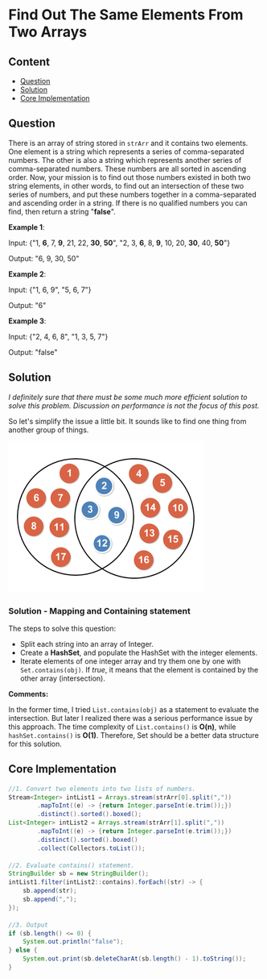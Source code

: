 # Find Out The Same Elements From Two Arrays

## Content

- [Question](#question)
- [Solution](#solution)
- [Core Implementation](#core-implementation)

## Question

There is an array of string stored in `strArr` and it contains two elements. One element is a string which represents a series of comma-separated numbers. The other is also a string which represents another series of comma-separated numbers. These numbers are all sorted in ascending order. Now, your mission is to find out those numbers existed in both two string elements, in other words, to find out an intersection of these two series of numbers, and put these numbers together in a comma-separated and ascending order in a string. If there is no qualified numbers you can find, then return a string "**false**".

**Example 1**:

Input: {"1, **6**, 7, **9**, 21, 22, **30**, **50**", "2, 3, **6**, 8, **9**, 10, 20, **30**, 40, **50**"}

Output: "6, 9, 30, 50"

**Example 2**:

Input: {"1, 6, 9", "5, 6, 7"}

Output: "6"

**Example 3**:

Input: {"2, 4, 6, 8", "1, 3, 5, 7"}

Output: "false"

## Solution

*I definitely sure that there must be some much more efficient solution to solve this problem. Discussion on performance is not the focus of this post.*

So let's simplify the issue a little bit. It sounds like to find one thing from another group of things.

![numbers_in_intersection](README.assets/numbers_in_intersection.png)

### Solution - Mapping and Containing statement

The steps to solve this question:

- Split each string into an array of Integer.
- Create a **HashSet**, and populate the HashSet with the integer elements.
- Iterate elements of one integer array and try them one by one with `Set.contains(obj)`. If *true*, it means that the element is contained by the other array (intersection).

**Comments:**

In the former time, I tried `List.contains(obj)` as a statement to evaluate the intersection. But later I realized there was a serious performance issue by this approach. The time complexity of `List.contains()` is **O(n)**, while `hashSet.contains()` is **O(1)**. Therefore, Set should be a better data structure for this solution.

## Core Implementation

```java
//1. Convert two elements into two lists of numbers.
Stream<Integer> intList1 = Arrays.stream(strArr[0].split(","))
        .mapToInt((e) -> {return Integer.parseInt(e.trim());})
        .distinct().sorted().boxed();
List<Integer> intList2 = Arrays.stream(strArr[1].split(","))
        .mapToInt((e) -> {return Integer.parseInt(e.trim());})
        .distinct().sorted().boxed()
        .collect(Collectors.toList());

//2. Evaluate contains() statement.
StringBuilder sb = new StringBuilder();
intList1.filter(intList2::contains).forEach((str) -> {
    sb.append(str);
    sb.append(",");
});

//3. Output
if (sb.length() <= 0) {
    System.out.println("false");
} else {
    System.out.print(sb.deleteCharAt(sb.length() - 1).toString());
}
```

